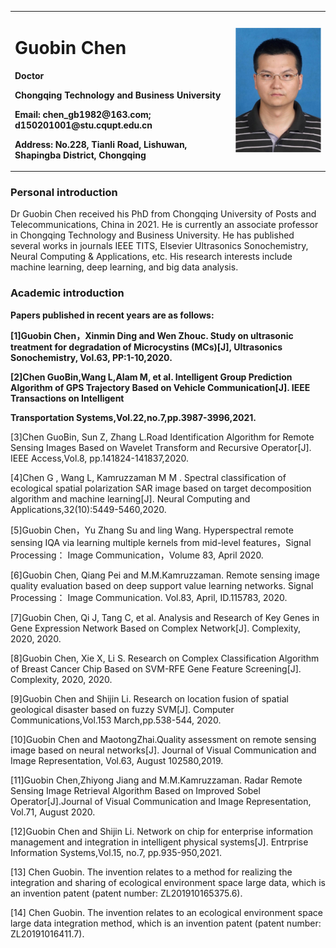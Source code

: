 <table border="0">
<tr>
<td width= "70%">
<h1>Guobin Chen</h1>
<p><b>Doctor</b></p>
<p><b>Chongqing Technology and Business University</b></p>
<p><b>Email: chen_gb1982@163.com; d150201001@stu.cqupt.edu.cn</b></p>
<p><b>Address: No.228, Tianli Road, Lishuwan, Shapingba District, Chongqing</b></p>
</td>
<td width="30%">
<img src="/陈国彬.jpg" width="100%">
</td>
</tr>
</table>
                           
### Personal introduction
Dr Guobin Chen received his PhD from Chongqing University of Posts and Telecommunications, China in 2021. He is currently an associate professor in Chongqing Technology and Business University. He has published several works in journals IEEE TITS, Elsevier Ultrasonics Sonochemistry, Neural Computing & Applications, etc. His research interests include machine learning, deep learning, and big data analysis.
### Academic introduction 
<p><b>Papers published in recent years are as follows:</b></p>
<p><b>[1]Guobin Chen，Xinmin Ding and Wen Zhouc. Study on ultrasonic treatment for degradation of Microcystins (MCs)[J], Ultrasonics Sonochemistry, Vol.63, PP:1-10,2020.</b></p>
<p><b>[2]Chen GuoBin,Wang L,Alam M, et al. Intelligent Group Prediction Algorithm of GPS Trajectory Based on Vehicle Communication[J]. IEEE Transactions on Intelligent <p>Transportation Systems,Vol.22,no.7,pp.3987-3996,2021.</b></p>
<p>[3]Chen GuoBin, Sun Z, Zhang L.Road Identification Algorithm for Remote Sensing Images Based on Wavelet Transform and Recursive Operator[J]. IEEE Access,Vol.8, pp.141824-141837,2020.</p>
<p>[4]Chen G , Wang L, Kamruzzaman M M . Spectral classification of ecological spatial polarization SAR image based on target decomposition algorithm and machine learning[J]. Neural Computing and Applications,32(10):5449-5460,2020.</p>
<p>[5]Guobin Chen，Yu Zhang Su and ling Wang. Hyperspectral remote sensing IQA via learning multiple kernels from mid-level features，Signal Processing： Image Communication，Volume 83, April 2020.</p>
<p>[6]Guobin Chen, Qiang Pei and M.M.Kamruzzaman. Remote sensing image quality evaluation based on deep support value learning networks. Signal Processing： Image Communication. Vol.83, April, ID.115783, 2020.</p>
<p>[7]Guobin Chen, Qi J,  Tang C, et al. Analysis and Research of Key Genes in Gene Expression Network Based on Complex Network[J]. Complexity, 2020, 2020.</p>
<p>[8]Guobin Chen, Xie X, Li S. Research on Complex Classification Algorithm of Breast Cancer Chip Based on SVM-RFE Gene Feature Screening[J]. Complexity, 2020, 2020. </p>
<p>[9]Guobin Chen and Shijin Li. Research on location fusion of spatial geological disaster based on fuzzy SVM[J]. Computer Communications,Vol.153 March,pp.538-544, 2020.</p>
<p>[10]Guobin Chen and MaotongZhai.Quality assessment on remote sensing image based on neural networks[J]. Journal of Visual Communication and Image Representation, Vol.63, August 102580,2019.</p>
<p>[11]Guobin Chen,Zhiyong Jiang and M.M.Kamruzzaman. Radar Remote Sensing Image Retrieval Algorithm Based on Improved Sobel Operator[J].Journal of Visual Communication and Image Representation, Vol.71, August 2020.</p>
<p>[12]Guobin Chen and Shijin Li. Network on chip for enterprise information management and integration in intelligent physical systems[J]. Entrprise Information Systems,Vol.15, no.7, pp.935-950,2021.</p>
<p>[13] Chen Guobin. The invention relates to a method for realizing the integration and sharing of ecological environment space large data, which is an invention patent (patent number: ZL201910165375.6). </p>
<p>[14] Chen Guobin. The invention relates to an ecological environment space large data integration method, which is an invention patent (patent number: ZL20191016411.7).</p>
